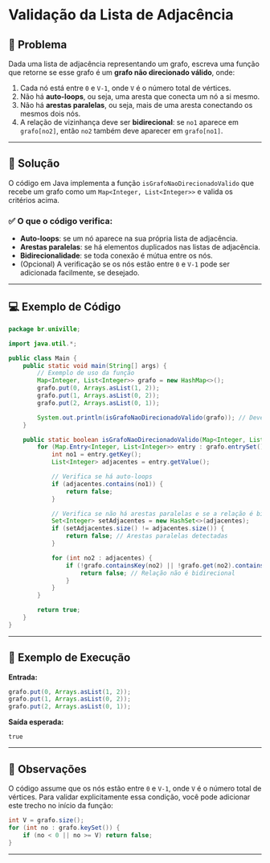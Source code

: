 # Validação da Lista de Adjacência

## 🧩 Problema

Dada uma lista de adjacência representando um grafo, escreva uma função que retorne se esse grafo é um **grafo não direcionado válido**, onde:

1. Cada nó está entre `0` e `V-1`, onde `V` é o número total de vértices.
2. Não há **auto-loops**, ou seja, uma aresta que conecta um nó a si mesmo.
3. Não há **arestas paralelas**, ou seja, mais de uma aresta conectando os mesmos dois nós.
4. A relação de vizinhança deve ser **bidirecional**: se `no1` aparece em `grafo[no2]`, então `no2` também deve aparecer em `grafo[no1]`.

---

## 🧠 Solução

O código em Java implementa a função `isGrafoNaoDirecionadoValido` que recebe um grafo como um `Map<Integer, List<Integer>>` e valida os critérios acima. 

### ✅ O que o código verifica:

- **Auto-loops**: se um nó aparece na sua própria lista de adjacência.
- **Arestas paralelas**: se há elementos duplicados nas listas de adjacência.
- **Bidirecionalidade**: se toda conexão é mútua entre os nós.
- (Opcional) A verificação se os nós estão entre `0` e `V-1` pode ser adicionada facilmente, se desejado.

---

## 💻 Exemplo de Código

```java
package br.univille;

import java.util.*;

public class Main {
    public static void main(String[] args) {
        // Exemplo de uso da função
        Map<Integer, List<Integer>> grafo = new HashMap<>();
        grafo.put(0, Arrays.asList(1, 2));
        grafo.put(1, Arrays.asList(0, 2));
        grafo.put(2, Arrays.asList(0, 1));

        System.out.println(isGrafoNaoDirecionadoValido(grafo)); // Deve retornar true
    }

    public static boolean isGrafoNaoDirecionadoValido(Map<Integer, List<Integer>> grafo) {
        for (Map.Entry<Integer, List<Integer>> entry : grafo.entrySet()) {
            int no1 = entry.getKey();
            List<Integer> adjacentes = entry.getValue();

            // Verifica se há auto-loops
            if (adjacentes.contains(no1)) {
                return false;
            }

            // Verifica se não há arestas paralelas e se a relação é bidirecional
            Set<Integer> setAdjacentes = new HashSet<>(adjacentes);
            if (setAdjacentes.size() != adjacentes.size()) {
                return false; // Arestas paralelas detectadas
            }

            for (int no2 : adjacentes) {
                if (!grafo.containsKey(no2) || !grafo.get(no2).contains(no1)) {
                    return false; // Relação não é bidirecional
                }
            }
        }

        return true;
    }
}
````

---

## 🧪 Exemplo de Execução

**Entrada:**

```java
grafo.put(0, Arrays.asList(1, 2));
grafo.put(1, Arrays.asList(0, 2));
grafo.put(2, Arrays.asList(0, 1));
```

**Saída esperada:**

```
true
```

---

## 📌 Observações

O código assume que os nós estão entre `0` e `V-1`, onde `V` é o número total de vértices. Para validar explicitamente essa condição, você pode adicionar este trecho no início da função:

```java
int V = grafo.size();
for (int no : grafo.keySet()) {
    if (no < 0 || no >= V) return false;
}
```

---
